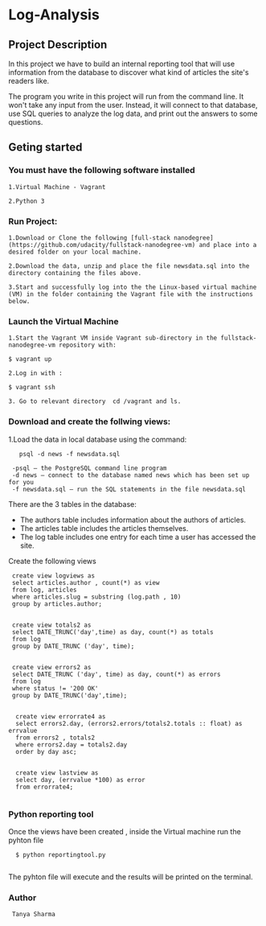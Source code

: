 # Log-Analysis

## Project Description

In this project we have to build an internal reporting tool that will use information from the database to discover what kind of articles the site's readers like.

The program you write in this project will run from the command line. It won't take any input from the user. Instead, it will connect to that database, use SQL queries to analyze the log data, and print out the answers to some questions.

## Geting started

### You must have the following software installed

    1.Virtual Machine - Vagrant

    2.Python 3

### Run Project:

    1.Download or Clone the following [full-stack nanodegree](https://github.com/udacity/fullstack-nanodegree-vm) and place into a desired folder on your local machine.

    2.Download the data, unzip and place the file newsdata.sql into the directory containing the files above.

    3.Start and successfully log into the the Linux-based virtual machine (VM) in the folder containing the Vagrant file with the instructions below.

### Launch the Virtual Machine

    1.Start the Vagrant VM inside Vagrant sub-directory in the fullstack-nanodegree-vm repository with:
    
    $ vagrant up   
    
    2.Log in with :
    
    $ vagrant ssh
    
    3. Go to relevant directory  cd /vagrant and ls. 
   
   ### Download and create the follwing views:
   
   1.Load the data in local database using the command:
    
       psql -d news -f newsdata.sql
       
     -psql — the PostgreSQL command line program
     -d news — connect to the database named news which has been set up for you
     -f newsdata.sql — run the SQL statements in the file newsdata.sql
     
   There are the 3 tables in the database:
   
   * The authors table includes information about the authors of articles.
   * The articles table includes the articles themselves.
   * The log table includes one entry for each time a user has accessed the site.
   
   Create the following views
   
   ```
    create view logviews as
    select articles.author , count(*) as view
    from log, articles
    where articles.slug = substring (log.path , 10)
    group by articles.author;
    
   ``` 
   ```
    create view totals2 as
    select DATE_TRUNC('day',time) as day, count(*) as totals
    from log
    group by DATE_TRUNC ('day', time);
    
   ``` 
   ```
    create view errors2 as 
    select DATE_TRUNC ('day', time) as day, count(*) as errors
    from log
    where status != '200 OK'
    group by DATE_TRUNC('day',time);
    
   ```
   ```
     create view errorrate4 as 
     select errors2.day, (errors2.errors/totals2.totals :: float) as errvalue
     from errors2 , totals2
     where errors2.day = totals2.day
     order by day asc;
     
   ``` 
   ``` 
     create view lastview as
     select day, (errvalue *100) as error 
     from errorrate4;
     
   ``` 
 ### Python reporting tool
    
 Once the views have been created , inside the Virtual machine run the pyhton file
    
   ```
     $ python reportingtool.py
     
   ``` 
 The pyhton file will execute and the results will be printed on the terminal.
    
 ### Author
     Tanya Sharma
    
